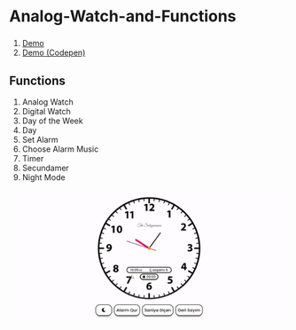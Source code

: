 # Analog-Watch-and-Functions

 ### 
 1. [Demo](https://fuadsuleymanli.xyz/Demos/watch) 
 2. [Demo (Codepen)](https://codepen.io/fuads062/pen/JjEyGzL)

## Functions
1. Analog Watch
2. Digital Watch
3. Day of the Week
4. Day
5. Set Alarm
6. Choose Alarm Music
7. Timer
8. Secundamer
9. Night Mode


![ScreenShot](screenshot.gif)


